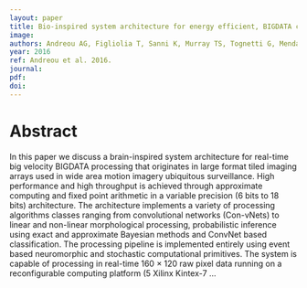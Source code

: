 ```yaml
---
layout: paper
title: Bio-inspired system architecture for energy efficient, BIGDATA computing with application to wide area motion imagery
image:
authors: Andreou AG, Figliolia T, Sanni K, Murray TS, Tognetti G, Mendat DR, Molin JL, Villemur M, Pouliquen PO, Julian P, Etienne-Cummings R, and Doxas I.
year: 2016
ref: Andreou et al. 2016.
journal:
pdf:
doi:
---
```


# Abstract
In this paper we discuss a brain-inspired system architecture for real-time big velocity BIGDATA processing that originates in large format tiled imaging arrays used in wide area motion imagery ubiquitous surveillance. High performance and high throughput is achieved through approximate computing and fixed point arithmetic in a variable precision (6 bits to 18 bits) architecture. The architecture implements a variety of processing algorithms classes ranging from convolutional networks (Con-vNets) to linear and non-linear morphological processing, probabilistic inference using exact and approximate Bayesian methods and ConvNet based classification. The processing pipeline is implemented entirely using event based neuromorphic and stochastic computational primitives. The system is capable of processing in real-time 160 × 120 raw pixel data running on a reconfigurable computing platform (5 Xilinx Kintex-7 …
